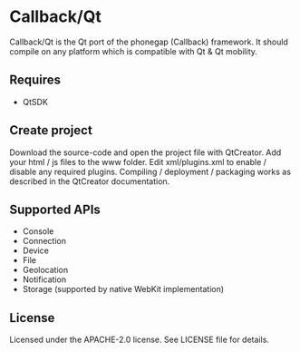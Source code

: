 Callback/Qt
===

Callback/Qt is the Qt port of the phonegap (Callback) framework. It should compile on any platform which is compatible with Qt & Qt mobility.

Requires
---
- QtSDK

Create project
----
Download the source-code and open the project file with QtCreator. Add your html / js files to the www folder. Edit xml/plugins.xml to enable / disable any required plugins. Compiling / deployment / packaging works as described in the QtCreator documentation.

Supported APIs
---
- Console
- Connection
- Device
- File
- Geolocation
- Notification
- Storage (supported by native WebKit implementation)

License
---
Licensed under the APACHE-2.0 license. See LICENSE file for details.


